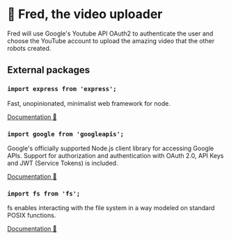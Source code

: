 # 📢 **Fred**, the video uploader

Fred will use Google's Youtube API OAuth2 to authenticate the user and choose the YouTube account to upload the amazing video that the other robots created.

## External packages

### `import express from 'express';`

Fast, unopinionated, minimalist web framework for node. 

[Documentation 📄](https://expressjs.com/en/starter/installing.html)

### `import google from 'googleapis';`

Google's officially supported Node.js client library for accessing Google APIs. Support for authorization and authentication with OAuth 2.0, API Keys and JWT (Service Tokens) is included. 

[Documentation 📄](https://github.com/googleapis/google-api-nodejs-client#readme)

### `import fs from 'fs';`

fs enables interacting with the file system in a way modeled on standard POSIX functions.

[Documentation 📄](https://nodejs.org/api/fs.html)